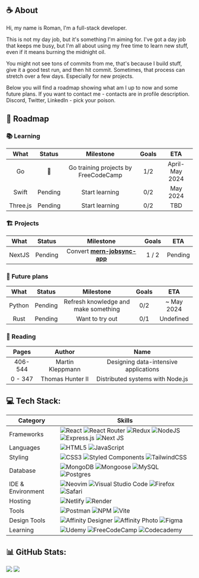 ## ☕️ About

Hi, my name is Roman, I'm a full-stack developer.

This is not my day job, but it's something I'm aiming for. I've got a day job that keeps me busy, but I'm all about using my free time to learn new stuff, even if it means burning the midnight oil.

You might not see tons of commits from me, that's because I build stuff, give it a good test run, and then hit commit. Sometimes, that process can stretch over a few days. Especially for new projects.

Below you will find a roadmap showing what am I up to now and some future plans.
If you want to contact me - contacts are in profile description. Discord, Twitter, LinkedIn - pick your poison.

## 📍 Roadmap

### 📚 Learning
| What | Status | Milestone | Goals | ETA |
| :---: | :---: | :---: | :---: | :---: |
| Go | 🚀 | Go training projects by FreeCodeCamp | 1/2 | April-May 2024 |
| Swift | Pending | Start learning | 0/2 | May 2024 |
| Three.js | Pending | Start learning | 0/2 | TBD |


### 🏗️ Projects
| What | Status | Milestone | Goals | ETA |
| :---: | :---: | :---: | :---: | :---: |
| NextJS | Pending | Convert **[mern-jobsync-app](https://github.com/Freemasoid/mern-jobsync-app)** | 1 / 2 | Pending |


### 🧭 Future plans
| What | Status | Milestone | Goals | ETA |
| :---: | :---: | :---: | :---: | :---: |
| Python | Pending | Refresh knowledge and make something | 0/2 | ~ May 2024 |
| Rust | Pending | Want to try out | 0/1 | Undefined |


### 📖 Reading
| Pages| Author | Name |
| :---: | :---: | :---: |
| 406-544 | Martin Kleppmann | Designing data-intensive applications |
| 0 - 347 | Thomas Hunter II | Distributed systems with Node.js |


## 💻 Tech Stack:

| Category        | Skills        |
|-----------------|---------------|
| Frameworks| ![React](https://img.shields.io/badge/react-%2320232a.svg?style=for-the-badge&logo=react&logoColor=%2361DAFB) ![React Router](https://img.shields.io/badge/React_Router-CA4245?style=for-the-badge&logo=react-router&logoColor=white) ![Redux](https://img.shields.io/badge/redux-%23593d88.svg?style=for-the-badge&logo=redux&logoColor=white) ![NodeJS](https://img.shields.io/badge/node.js-6DA55F?style=for-the-badge&logo=node.js&logoColor=white) ![Express.js](https://img.shields.io/badge/express.js-%23404d59.svg?style=for-the-badge&logo=express&logoColor=%2361DAFB) ![Next JS](https://img.shields.io/badge/Next-black?style=for-the-badge&logo=next.js&logoColor=white)|
| Languages       | ![HTML5](https://img.shields.io/badge/html5-%23E34F26.svg?style=for-the-badge&logo=html5&logoColor=white) ![JavaScript](https://img.shields.io/badge/javascript-%23323330.svg?style=for-the-badge&logo=javascript&logoColor=%23F7DF1E) |
| Styling  |![CSS3](https://img.shields.io/badge/css3-%231572B6.svg?style=for-the-badge&logo=css3&logoColor=white) ![Styled Components](https://img.shields.io/badge/styled--components-DB7093?style=for-the-badge&logo=styled-components&logoColor=white) ![TailwindCSS](https://img.shields.io/badge/tailwindcss-%2338B2AC.svg?style=for-the-badge&logo=tailwind-css&logoColor=white)|
| Database | ![MongoDB](https://img.shields.io/badge/MongoDB-%234ea94b.svg?style=for-the-badge&logo=mongodb&logoColor=white) ![Mongoose](https://img.shields.io/badge/mongoose-880000?style=for-the-badge&logo=udacity&logoColor=white) ![MySQL](https://img.shields.io/badge/mysql-%2300f.svg?style=for-the-badge&logo=mysql&logoColor=white) ![Postgres](https://img.shields.io/badge/postgres-%23316192.svg?style=for-the-badge&logo=postgresql&logoColor=white)|
| IDE & Environment | ![Neovim](https://img.shields.io/badge/NeoVim-%2357A143.svg?&style=for-the-badge&logo=neovim&logoColor=white) ![Visual Studio Code](https://img.shields.io/badge/VSCode-0078D4?style=for-the-badge&logo=visual-studio-code&logoColor=white) ![Firefox](https://img.shields.io/badge/Firefox-FF7139?style=for-the-badge&logo=Firefox-Browser&logoColor=white) ![Safari](https://img.shields.io/badge/Safari-000000?style=for-the-badge&logo=Safari&logoColor=white)  |
| Hosting         | ![Netlify](https://img.shields.io/badge/netlify-%23000000.svg?style=for-the-badge&logo=netlify&logoColor=#00C7B7) ![Render](https://img.shields.io/badge/Render-%46E3B7.svg?style=for-the-badge&logo=render&logoColor=white) |
| Tools | ![Postman](https://img.shields.io/badge/Postman-FF6C37?style=for-the-badge&logo=postman&logoColor=white) ![NPM](https://img.shields.io/badge/NPM-%23CB3837.svg?style=for-the-badge&logo=npm&logoColor=white) ![Vite](https://img.shields.io/badge/vite-%23646CFF.svg?style=for-the-badge&logo=vite&logoColor=white) |
| Design Tools    | ![Affinity Designer](https://img.shields.io/badge/affinity%20designer-%231B72BE.svg?style=for-the-badge&logo=affinity-designer&logoColor=white) ![Affinity Photo](https://img.shields.io/badge/affinity%20photo-%237E4DD2.svg?style=for-the-badge&logo=affinity-photo&logoColor=white) ![Figma](https://img.shields.io/badge/figma-%23F24E1E.svg?style=for-the-badge&logo=figma&logoColor=white) |
| Learning | ![Udemy](https://img.shields.io/badge/Udemy-A435F0?style=for-the-badge&logo=Udemy&logoColor=white) ![FreeCodeCamp](https://img.shields.io/badge/Freecodecamp-%23123.svg?&style=for-the-badge&logo=freecodecamp&logoColor=green) ![Codecademy](https://img.shields.io/badge/Codecademy-FFF0E5?style=for-the-badge&logo=codecademy&logoColor=1F243A)|
  
## 📊 GitHub Stats:

 ![](https://github-readme-stats.vercel.app/api?username=Freemasoid&theme=react&hide_border=true&include_all_commits=false&count_private=false)  ![](https://github-readme-stats.vercel.app/api/top-langs/?username=Freemasoid&theme=react&hide_border=true&include_all_commits=false&count_private=false&layout=compact) 

